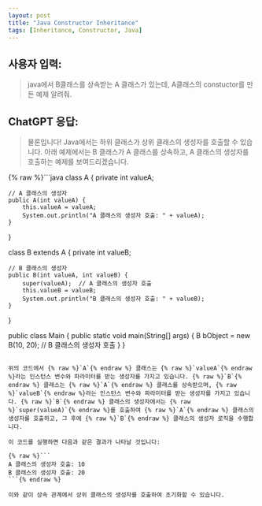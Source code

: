 ```yaml
---
layout: post
title: "Java Constructor Inheritance"
tags: [Inheritance, Constructor, Java]
---
```


## 사용자 입력:
> java에서  B클래스를 상속받는  A 클래스가 있는데,  A클래스의  constuctor를 만든 예제 알려줘.

## ChatGPT 응답:
> 물론입니다! Java에서는 하위 클래스가 상위 클래스의 생성자를 호출할 수 있습니다. 아래 예제에서는 B 클래스가 A 클래스를 상속하고, A 클래스의 생성자를 호출하는 예제를 보여드리겠습니다.

{% raw %}```java
class A {
    private int valueA;

    // A 클래스의 생성자
    public A(int valueA) {
        this.valueA = valueA;
        System.out.println("A 클래스의 생성자 호출: " + valueA);
    }
}

class B extends A {
    private int valueB;

    // B 클래스의 생성자
    public B(int valueA, int valueB) {
        super(valueA);  // A 클래스의 생성자 호출
        this.valueB = valueB;
        System.out.println("B 클래스의 생성자 호출: " + valueB);
    }
}

public class Main {
    public static void main(String[] args) {
        B bObject = new B(10, 20); // B 클래스의 생성자 호출
    }
}
```{% endraw %}

위의 코드에서 {% raw %}`A`{% endraw %} 클래스는 {% raw %}`valueA`{% endraw %}라는 인스턴스 변수와 파라미터를 받는 생성자를 가지고 있습니다. {% raw %}`B`{% endraw %} 클래스는 {% raw %}`A`{% endraw %} 클래스를 상속받으며, {% raw %}`valueB`{% endraw %}라는 인스턴스 변수와 파라미터를 받는 생성자를 가지고 있습니다. {% raw %}`B`{% endraw %} 클래스의 생성자에서는 {% raw %}`super(valueA)`{% endraw %}를 호출하여 {% raw %}`A`{% endraw %} 클래스의 생성자를 호출하고, 그 후에 {% raw %}`B`{% endraw %} 클래스의 생성자 로직을 수행합니다.

이 코드를 실행하면 다음과 같은 결과가 나타날 것입니다:

{% raw %}```
A 클래스의 생성자 호출: 10
B 클래스의 생성자 호출: 20
```{% endraw %}

이와 같이 상속 관계에서 상위 클래스의 생성자를 호출하여 초기화할 수 있습니다.


